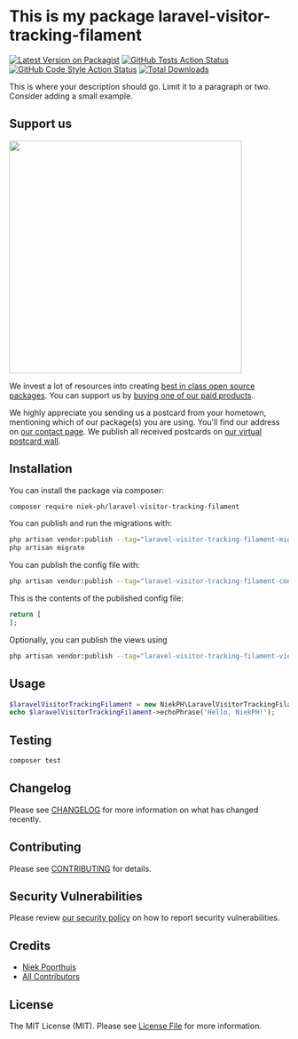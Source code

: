 # This is my package laravel-visitor-tracking-filament

[![Latest Version on Packagist](https://img.shields.io/packagist/v/niek-ph/laravel-visitor-tracking-filament.svg?style=flat-square)](https://packagist.org/packages/niek-ph/laravel-visitor-tracking-filament)
[![GitHub Tests Action Status](https://img.shields.io/github/actions/workflow/status/niek-ph/laravel-visitor-tracking-filament/run-tests.yml?branch=main&label=tests&style=flat-square)](https://github.com/niek-ph/laravel-visitor-tracking-filament/actions?query=workflow%3Arun-tests+branch%3Amain)
[![GitHub Code Style Action Status](https://img.shields.io/github/actions/workflow/status/niek-ph/laravel-visitor-tracking-filament/fix-php-code-style-issues.yml?branch=main&label=code%20style&style=flat-square)](https://github.com/niek-ph/laravel-visitor-tracking-filament/actions?query=workflow%3A"Fix+PHP+code+style+issues"+branch%3Amain)
[![Total Downloads](https://img.shields.io/packagist/dt/niek-ph/laravel-visitor-tracking-filament.svg?style=flat-square)](https://packagist.org/packages/niek-ph/laravel-visitor-tracking-filament)

This is where your description should go. Limit it to a paragraph or two. Consider adding a small example.

## Support us

[<img src="https://github-ads.s3.eu-central-1.amazonaws.com/laravel-visitor-tracking-filament.jpg?t=1" width="419px" />](https://spatie.be/github-ad-click/laravel-visitor-tracking-filament)

We invest a lot of resources into creating [best in class open source packages](https://spatie.be/open-source). You can support us by [buying one of our paid products](https://spatie.be/open-source/support-us).

We highly appreciate you sending us a postcard from your hometown, mentioning which of our package(s) you are using. You'll find our address on [our contact page](https://spatie.be/about-us). We publish all received postcards on [our virtual postcard wall](https://spatie.be/open-source/postcards).

## Installation

You can install the package via composer:

```bash
composer require niek-ph/laravel-visitor-tracking-filament
```

You can publish and run the migrations with:

```bash
php artisan vendor:publish --tag="laravel-visitor-tracking-filament-migrations"
php artisan migrate
```

You can publish the config file with:

```bash
php artisan vendor:publish --tag="laravel-visitor-tracking-filament-config"
```

This is the contents of the published config file:

```php
return [
];
```

Optionally, you can publish the views using

```bash
php artisan vendor:publish --tag="laravel-visitor-tracking-filament-views"
```

## Usage

```php
$laravelVisitorTrackingFilament = new NiekPH\LaravelVisitorTrackingFilament();
echo $laravelVisitorTrackingFilament->echoPhrase('Hello, NiekPH!');
```

## Testing

```bash
composer test
```

## Changelog

Please see [CHANGELOG](CHANGELOG.md) for more information on what has changed recently.

## Contributing

Please see [CONTRIBUTING](CONTRIBUTING.md) for details.

## Security Vulnerabilities

Please review [our security policy](../../security/policy) on how to report security vulnerabilities.

## Credits

- [Niek Poorthuis](https://github.com/niek-ph)
- [All Contributors](../../contributors)

## License

The MIT License (MIT). Please see [License File](LICENSE.md) for more information.

